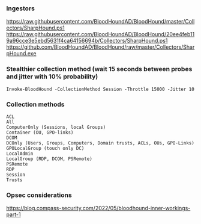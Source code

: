 ### Ingestors
https://raw.githubusercontent.com/BloodHoundAD/BloodHound/master/Collectors/SharpHound.ps1  
https://raw.githubusercontent.com/BloodHoundAD/BloodHound/20ee4feb119a96cce3e5ebd5631f4ca64156694b/Collectors/SharpHound.ps1
https://github.com/BloodHoundAD/BloodHound/raw/master/Collectors/SharpHound.exe  

### Stealthier collection method (wait 15 seconds between probes and jitter with 10% probability)
```
Invoke-BloodHound -CollectionMethod Session -Throttle 15000 -Jitter 10
```

### Collection methods
```
ACL
All
ComputerOnly (Sessions, local Groups)
Container (OU, GPO-links)
DCOM
DCOnly (Users, Groups, Computers, Domain trusts, ACLs, OUs, GPO-Links)
GPOLocalGroup (touch only DC)
LocalAdmin
LocalGroup (RDP, DCOM, PSRemote)
PSRemote
RDP
Session
Trusts
```

### Opsec considerations
https://blog.compass-security.com/2022/05/bloodhound-inner-workings-part-1

